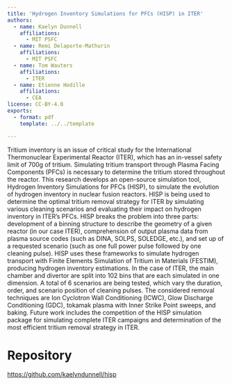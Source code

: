 ```yaml
---
title: 'Hydrogen Inventory Simulations for PFCs (HISP) in ITER'
authors:
  - name: Kaelyn Dunnell
    affiliations:
      - MIT PSFC
  - name: Remi Delaporte-Mathurin
    affiliations:
      - MIT PSFC
  - name: Tom Wauters
    affiliations:
      - ITER
  - name: Etienne Hodille
    affiliations:
      - CEA
license: CC-BY-4.0
exports:
  - format: pdf
    template: ../../template

---
```


Tritium inventory is an issue of critical study for the International Thermonuclear Experimental Reactor (ITER), which has an in-vessel safety limit of 700g of tritium. Simulating tritium transport through Plasma Facing Components (PFCs) is necessary to determine the tritium stored throughout the reactor. This research develops an open-source simulation tool, Hydrogen Inventory Simulations for PFCs (HISP), to simulate the evolution of hydrogen inventory in nuclear fusion reactors. HISP is being used to determine the optimal tritium removal strategy for ITER by simulating various cleaning scenarios and evaluating their impact on hydrogen inventory in ITER’s PFCs. HISP breaks the problem into three parts: development of a binning structure to describe the geometry of a given reactor (in our case ITER), comprehension of output plasma data from plasma source codes (such as DINA, SOLPS, SOLEDGE, etc.), and set up of a requested scenario (such as one full power pulse followed by one cleaning pulse). HISP uses these frameworks to simulate hydrogen transport with Finite Elements Simulation of Tritium in Materials (FESTIM), producing hydrogen inventory estimations. In the case of ITER, the main chamber and divertor are split into 102 bins that are each simulated in one dimension. A total of 6 scenarios are being tested, which vary the duration, order, and scenario position of cleaning pulses. The considered removal techniques are Ion Cyclotron Wall Conditioning (ICWC), Glow Discharge Conditioning (GDC), tokamak plasma with Inner Strike Point sweeps, and baking. Future work includes the competition of the HISP simulation package for simulating complete ITER campaigns and determination of the most efficient tritium removal strategy in ITER. 

# Repository
https://github.com/kaelyndunnell/hisp

